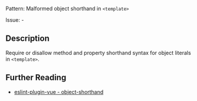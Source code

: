 Pattern: Malformed object shorthand in `<template>`

Issue: -

## Description

Require or disallow method and property shorthand syntax for object literals in `<template>`.

## Further Reading

* [eslint-plugin-vue - object-shorthand](https://eslint.vuejs.org/rules/object-shorthand.html)
